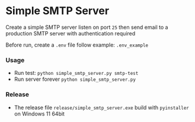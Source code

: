 # Simple SMTP Server

Create a simple SMTP server listen on port `25` then send email to a production SMTP server with authentication required

Before run, create a `.env` file follow example: `.env_example`

### Usage

* Run test: `python simple_smtp_server.py smtp-test`
* Run server forever `python simple_smtp_server.py`


### Release

* The release file `release/simple_smtp_server.exe` build with `pyinstaller` on Windows 11 64bit 